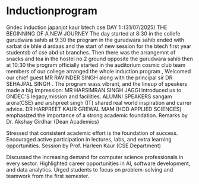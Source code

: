 # Inductionprogram
Gndec induction japanjot kaur btech cse
DAY 1 :(31/07/2025)
THE BEGINNING OF A NEW JOURNEY
The day started at 8:30 in the collefe gurudwara sahib  at 9:30 the program in the gurudwara sahib ended with sarbat de bhle d ardaas and the start of new session for the btech first year studentsb of cse abd ut branches.
Then there was the arrangemnt of snacks and tea in the hostel no 2 ground opposite the gurudwara sahib
then at 10:30 the program officially started in the auditorium cosmic club team members of our college arranged the whole induction program , Welcomed our chief guest MR RAVINDER SINGH along with the principal sir DR SEHAJPAL SINGH .
The program wass vibrant, and the lineup of speakers made a big impression:
MR HARSIMRAN SINGH JAGGI
introduced us to GNDEC'S legacy,mission and facilities.
ALUMNI SPEAKERS sangam arora(CSE) and arshpreet singh (IT) shared real world inspiration and carrer advice.
DR HARPREET KAUR GREWAL MAM (HOD APPLIED SCIENCES)
emphasized the importance of a strong academic foundation.
Remarks by Dr. Akshay Girdhar (Dean Academics)

Stressed that consistent academic effort is the foundation of success.
Encouraged active participation in lectures, labs, and extra learning opportunities.
Session by Prof. Harleen Kaur (CSE Department)

Discussed the increasing demand for computer science professionals in every sector.
Highlighted career opportunities in AI, software development, and data analytics.
Urged students to focus on problem-solving and teamwork from the first semester.




